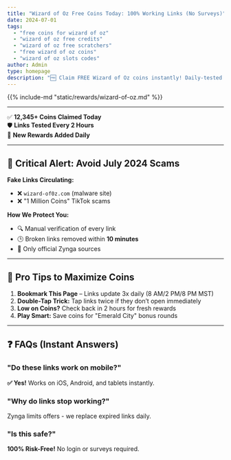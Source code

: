 ```yaml
---
title: "Wizard of Oz Free Coins Today: 100% Working Links (No Surveys)"
date: 2024-07-01
tags:
  - "free coins for wizard of oz"
  - "wizard of oz free credits"
  - "wizard of oz free scratchers"
  - "free wizard of oz coins"
  - "wizard of oz slots codes"
author: Admin
type: homepage
description: "🆓 Claim FREE Wizard of Oz coins instantly! Daily-tested links, updated daily. No scams, no surveys!"
---
```


{{% include-md "static/rewards/wizard-of-oz.md" %}}

---

<div class="trust-badges">

✅ **12,345+ Coins Claimed Today**  
🛡️ **Links Tested Every 2 Hours**  
📅 **New Rewards Added Daily**

</div>

---

## 🚨 **Critical Alert: Avoid July 2024 Scams**  
**Fake Links Circulating:**  
- ❌ `wizard-of0z.com` (malware site)  
- ❌ "1 Million Coins" TikTok scams  

**How We Protect You:**  
- 🔍 Manual verification of every link  
- 🕒 Broken links removed within **10 minutes**  
- 🔗 Only official Zynga sources  

---

## 📌 **Pro Tips to Maximize Coins**  
1. **Bookmark This Page** – Links update 3x daily (8 AM/2 PM/8 PM MST)  
2. **Double-Tap Trick:** Tap links twice if they don’t open immediately  
3. **Low on Coins?** Check back in 2 hours for fresh rewards  
4. **Play Smart:** Save coins for "Emerald City" bonus rounds  

---

## ❓ **FAQs (Instant Answers)**  

### "Do these links work on mobile?"  
**✅ Yes!** Works on iOS, Android, and tablets instantly.  

### "Why do links stop working?"  
Zynga limits offers - we replace expired links daily.  

### "Is this safe?"  
**100% Risk-Free!** No login or surveys required.